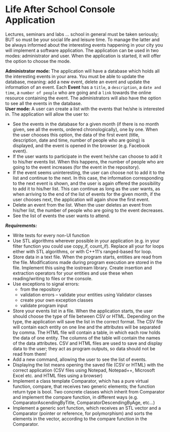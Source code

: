 # Life After School Console Application

Lectures, seminars and labs ... school in general must be taken seriously; BUT so must be your social life and leisure time. To manage the latter and be always informed about the interesting events happening in your city you will implement a software application. The application can be used in two modes: administrator and user. When the application is started, it will offer the option to choose the mode.

**Administrator mode:** The application will have a database which holds all the interesting events in your area. You must be able to update the database, meaning: add a new event, delete an event and update the information of an event. Each **Event** has a `title`, a `description`, a `date and time`, a `number of people` who are going and a `link` towards the online resource containing the event. The administrators will also have the option to see all the events in the database.\
**User mode:** A user can create a list with the events that he/she is interested in. The application will allow the user to:
- See the events in the database for a given month (if there is no month given, see all the events, ordered chronologically), one by one. When the user chooses this option, the data of the first event (title, description, date and time, number of people who are going) is displayed, and the event is opened in the browser (e.g. Facebook event).
- If the user wants to participate in the event he/she can choose to add it to his/her events list. When this happens, the number of people who are going to the event increases (for the event in the repository).
- If the event seems uninteresting, the user can choose not to add it to the list and continue to the next. In this case, the information corresponding to the next event is shown, and the user is again offered the possibility to add it to his/her list. This can continue as long as the user wants, as when arriving to the end of the list of events for the given month, if the user chooses next, the application will again show the first event.
- Delete an event from the list. When the user deletes an event from his/her list, the number of people who are going to the event decreases.
- See the list of events the user wants to attend.

***Requirements:***
- Write tests for every non-UI function
- Use STL algorithms wherever possible in your application (e.g. in your filter function you could use copy_if, count_if). Replace all your for loops either with STL algorithms, or with C++11's ranged-based for loop.
- Store data in a text file. When the program starts, entities are read from the file. Modifications made during program execution are stored in the file. Implement this using the iostream library. Create insertion and extraction operators for your entities and use these when reading/writing to files or the console.
- Use exceptions to signal errors:
    - from the repository
    - validation errors – validate your entities using Validator classes
    - create your own exception classes
    - validate program input
- Store your events list in a file. When the application starts, the user should choose the type of file between CSV or HTML. Depending on the type, the application will save the list in the correct format. The CSV file will contain each entity on one line and the attributes will be separated by comma. The HTML file will contain a table, in which each row holds the data of one entity. The columns of the table will contain the names of the data attributes. CSV and HTML files are used to save and display data to the user; they act as program outputs, so data should not be read from them!
- Add a new command, allowing the user to see the list of events.
- Displaying the list means opening the saved file (CSV or HTML) with the correct application (CSV files using Notepad, Notepad++, Microsoft Excel etc. and HTML files using a browser)
- Implement a class template Comparator, which has a pure virtual function, compare, that receives two generic elements; the function return type is bool. Two concrete classes which inherit from Comparator and implement the compare function, in different ways (e.g. ComparatorAscendingByTitle, ComparatorDescendingByAge, etc…)
- Implement a generic sort function, which receives an STL vector and a Comparator (pointer or reference, for polymorphism) and sorts the elements in the vector, according to the compare function in the Comparator.
